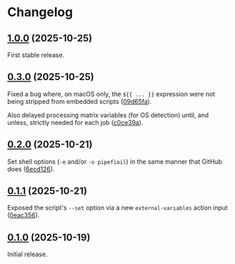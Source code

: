 # Changelog

## [1.0.0] (2025-10-25)

First stable release.

## [0.3.0] (2025-10-25)

Fixed a bug where, on macOS only, the `${{ ... }}` expression were not being stripped from embedded scripts ([09d65fa]).

Also delayed processing matrix variables (for OS detection) until, and unless, strictly needed for each job ([c0ce39a]).

## [0.2.0] (2025-10-21)

Set shell options (`-e` and/or `-o pipefiail`) in the same manner that GitHub does ([6ecd126]).

## [0.1.1] (2025-10-21)

Exposed the script's `--set` option via a new `external-variables` action input ([0eac356]).

## [0.1.0] (2025-10-19)

Initial release.

[1.0.0]: https://github.com/pcolby/check-run-scripts/releases/tag/v1.0.0
[0.3.0]: https://github.com/pcolby/check-run-scripts/releases/tag/v0.3.0
[0.2.0]: https://github.com/pcolby/check-run-scripts/releases/tag/v0.2.0
[0.1.1]: https://github.com/pcolby/check-run-scripts/releases/tag/v0.1.1
[0.1.0]: https://github.com/pcolby/check-run-scripts/releases/tag/v0.1.0

[09d65fa]: https://github.com/pcolby/check-run-scripts/commit/09d65fa9363a834732b5fd5ee39b9d1e96ce4c73
[0eac356]: https://github.com/pcolby/check-run-scripts/commit/0eac3565190ca900e68c4126644ae3cf7cc321c1
[6ecd126]: https://github.com/pcolby/check-run-scripts/commit/6ecd1266ae6a38d718eeee7cb7e94e38e8d5f46f
[c0ce39a]: https://github.com/pcolby/check-run-scripts/commit/c0ce39a513fddf9f49795a7d16660987b4f07b15
